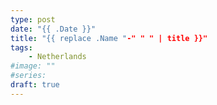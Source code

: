 ```yaml
---
type: post
date: "{{ .Date }}"
title: "{{ replace .Name "-" " " | title }}"
tags:
    - Netherlands
#image: ""
#series:
draft: true
---
```


